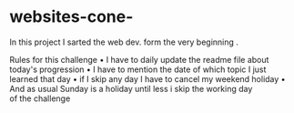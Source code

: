 # websites-cone-
In this project I sarted the web dev. form the very beginning .
<P>
Rules for this challenge 
• I have to daily update the readme file about today's progression
• I have to mention the date of which topic I just learned that day 
• if I skip any day I have to cancel my weekend holiday 
• And as usual Sunday is a holiday until less i skip the working day of the challenge
</P>
